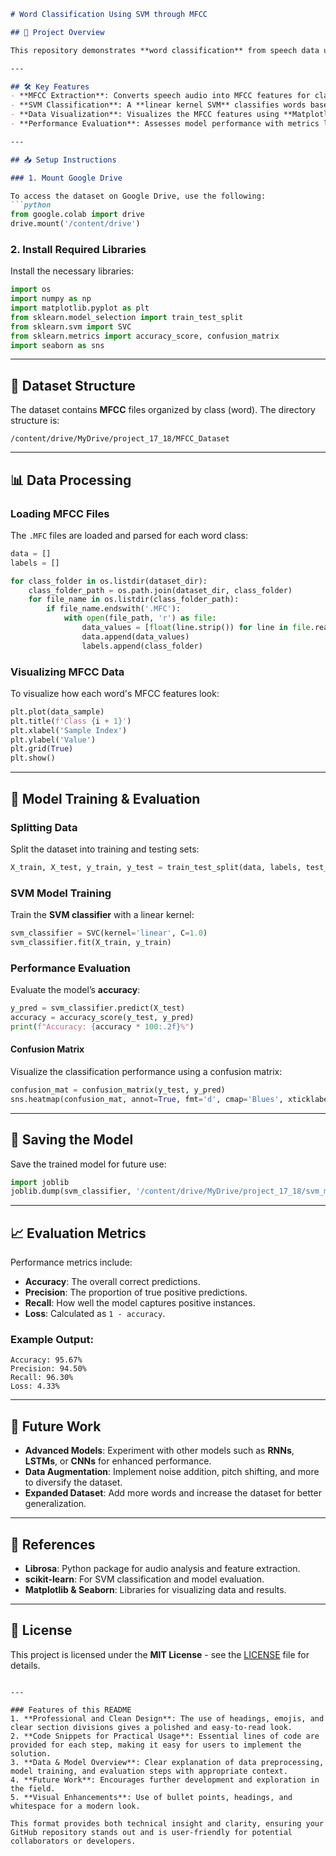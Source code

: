 ```markdown
# Word Classification Using SVM through MFCC

## 📄 Project Overview

This repository demonstrates **word classification** from speech data using **Mel-Frequency Cepstral Coefficients (MFCC)** and **Support Vector Machine (SVM)**. The primary goal is to extract features from speech audio files, train an SVM classifier, and evaluate its performance for recognizing words.

---

## 🛠️ Key Features
- **MFCC Extraction**: Converts speech audio into MFCC features for classification.
- **SVM Classification**: A **linear kernel SVM** classifies words based on extracted MFCC features.
- **Data Visualization**: Visualizes the MFCC features using **Matplotlib** and **Seaborn**.
- **Performance Evaluation**: Assesses model performance with metrics like **accuracy**, **precision**, and **recall**.

---

## 📥 Setup Instructions

### 1. Mount Google Drive

To access the dataset on Google Drive, use the following:
```python
from google.colab import drive
drive.mount('/content/drive')
```

### 2. Install Required Libraries
Install the necessary libraries:
```python
import os
import numpy as np
import matplotlib.pyplot as plt
from sklearn.model_selection import train_test_split
from sklearn.svm import SVC
from sklearn.metrics import accuracy_score, confusion_matrix
import seaborn as sns
```

---

## 📂 Dataset Structure

The dataset contains **MFCC** files organized by class (word). The directory structure is:
```
/content/drive/MyDrive/project_17_18/MFCC_Dataset
```

---

## 📊 Data Processing

### Loading MFCC Files
The `.MFC` files are loaded and parsed for each word class:
```python
data = []
labels = []

for class_folder in os.listdir(dataset_dir):
    class_folder_path = os.path.join(dataset_dir, class_folder)
    for file_name in os.listdir(class_folder_path):
        if file_name.endswith('.MFC'):
            with open(file_path, 'r') as file:
                data_values = [float(line.strip()) for line in file.readlines()[1:]]
                data.append(data_values)
                labels.append(class_folder)
```

### Visualizing MFCC Data
To visualize how each word's MFCC features look:
```python
plt.plot(data_sample)
plt.title(f'Class {i + 1}')
plt.xlabel('Sample Index')
plt.ylabel('Value')
plt.grid(True)
plt.show()
```

---

## 🧠 Model Training & Evaluation

### Splitting Data
Split the dataset into training and testing sets:
```python
X_train, X_test, y_train, y_test = train_test_split(data, labels, test_size=0.2, random_state=42)
```

### SVM Model Training
Train the **SVM classifier** with a linear kernel:
```python
svm_classifier = SVC(kernel='linear', C=1.0)
svm_classifier.fit(X_train, y_train)
```

### Performance Evaluation
Evaluate the model’s **accuracy**:
```python
y_pred = svm_classifier.predict(X_test)
accuracy = accuracy_score(y_test, y_pred)
print(f"Accuracy: {accuracy * 100:.2f}%")
```

#### Confusion Matrix
Visualize the classification performance using a confusion matrix:
```python
confusion_mat = confusion_matrix(y_test, y_pred)
sns.heatmap(confusion_mat, annot=True, fmt='d', cmap='Blues', xticklabels=np.unique(labels), yticklabels=np.unique(labels))
```

---

## 💾 Saving the Model
Save the trained model for future use:
```python
import joblib
joblib.dump(svm_classifier, '/content/drive/MyDrive/project_17_18/svm_model.pkl')
```

---

## 📈 Evaluation Metrics
Performance metrics include:
- **Accuracy**: The overall correct predictions.
- **Precision**: The proportion of true positive predictions.
- **Recall**: How well the model captures positive instances.
- **Loss**: Calculated as `1 - accuracy`.

### Example Output:
```plaintext
Accuracy: 95.67%
Precision: 94.50%
Recall: 96.30%
Loss: 4.33%
```

---

## 🔮 Future Work
- **Advanced Models**: Experiment with other models such as **RNNs**, **LSTMs**, or **CNNs** for enhanced performance.
- **Data Augmentation**: Implement noise addition, pitch shifting, and more to diversify the dataset.
- **Expanded Dataset**: Add more words and increase the dataset for better generalization.

---

## 📜 References
- **Librosa**: Python package for audio analysis and feature extraction.
- **scikit-learn**: For SVM classification and model evaluation.
- **Matplotlib & Seaborn**: Libraries for visualizing data and results.

---

## 📝 License
This project is licensed under the **MIT License** - see the [LICENSE](LICENSE) file for details.
```

---

### Features of this README
1. **Professional and Clean Design**: The use of headings, emojis, and clear section divisions gives a polished and easy-to-read look.
2. **Code Snippets for Practical Usage**: Essential lines of code are provided for each step, making it easy for users to implement the solution.
3. **Data & Model Overview**: Clear explanation of data preprocessing, model training, and evaluation steps with appropriate context.
4. **Future Work**: Encourages further development and exploration in the field.
5. **Visual Enhancements**: Use of bullet points, headings, and whitespace for a modern look.

This format provides both technical insight and clarity, ensuring your GitHub repository stands out and is user-friendly for potential collaborators or developers.
